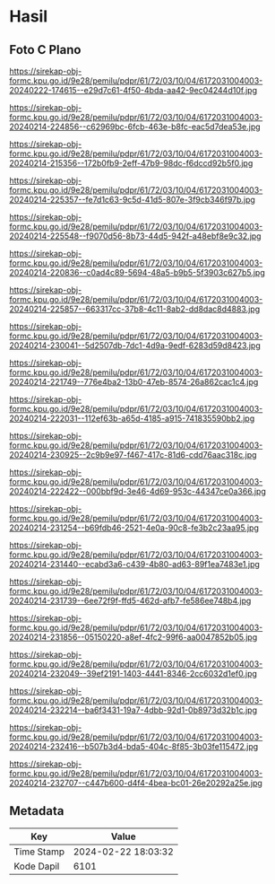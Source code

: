 # Hasil

## Foto C Plano

https://sirekap-obj-formc.kpu.go.id/9e28/pemilu/pdpr/61/72/03/10/04/6172031004003-20240222-174615--e29d7c61-4f50-4bda-aa42-9ec04244d10f.jpg

https://sirekap-obj-formc.kpu.go.id/9e28/pemilu/pdpr/61/72/03/10/04/6172031004003-20240214-224856--c62969bc-6fcb-463e-b8fc-eac5d7dea53e.jpg

https://sirekap-obj-formc.kpu.go.id/9e28/pemilu/pdpr/61/72/03/10/04/6172031004003-20240214-215356--172b0fb9-2eff-47b9-98dc-f6dccd92b5f0.jpg

https://sirekap-obj-formc.kpu.go.id/9e28/pemilu/pdpr/61/72/03/10/04/6172031004003-20240214-225357--fe7d1c63-9c5d-41d5-807e-3f9cb346f97b.jpg

https://sirekap-obj-formc.kpu.go.id/9e28/pemilu/pdpr/61/72/03/10/04/6172031004003-20240214-225548--f9070d56-8b73-44d5-942f-a48ebf8e9c32.jpg

https://sirekap-obj-formc.kpu.go.id/9e28/pemilu/pdpr/61/72/03/10/04/6172031004003-20240214-220836--c0ad4c89-5694-48a5-b9b5-5f3903c627b5.jpg

https://sirekap-obj-formc.kpu.go.id/9e28/pemilu/pdpr/61/72/03/10/04/6172031004003-20240214-225857--663317cc-37b8-4c11-8ab2-dd8dac8d4883.jpg

https://sirekap-obj-formc.kpu.go.id/9e28/pemilu/pdpr/61/72/03/10/04/6172031004003-20240214-230041--5d2507db-7dc1-4d9a-9edf-6283d59d8423.jpg

https://sirekap-obj-formc.kpu.go.id/9e28/pemilu/pdpr/61/72/03/10/04/6172031004003-20240214-221749--776e4ba2-13b0-47eb-8574-26a862cac1c4.jpg

https://sirekap-obj-formc.kpu.go.id/9e28/pemilu/pdpr/61/72/03/10/04/6172031004003-20240214-222031--112ef63b-a65d-4185-a915-741835590bb2.jpg

https://sirekap-obj-formc.kpu.go.id/9e28/pemilu/pdpr/61/72/03/10/04/6172031004003-20240214-230925--2c9b9e97-f467-417c-81d6-cdd76aac318c.jpg

https://sirekap-obj-formc.kpu.go.id/9e28/pemilu/pdpr/61/72/03/10/04/6172031004003-20240214-222422--000bbf9d-3e46-4d69-953c-44347ce0a366.jpg

https://sirekap-obj-formc.kpu.go.id/9e28/pemilu/pdpr/61/72/03/10/04/6172031004003-20240214-231254--b69fdb46-2521-4e0a-90c8-fe3b2c23aa95.jpg

https://sirekap-obj-formc.kpu.go.id/9e28/pemilu/pdpr/61/72/03/10/04/6172031004003-20240214-231440--ecabd3a6-c439-4b80-ad63-89f1ea7483e1.jpg

https://sirekap-obj-formc.kpu.go.id/9e28/pemilu/pdpr/61/72/03/10/04/6172031004003-20240214-231739--6ee72f9f-ffd5-462d-afb7-fe586ee748b4.jpg

https://sirekap-obj-formc.kpu.go.id/9e28/pemilu/pdpr/61/72/03/10/04/6172031004003-20240214-231856--05150220-a8ef-4fc2-99f6-aa0047852b05.jpg

https://sirekap-obj-formc.kpu.go.id/9e28/pemilu/pdpr/61/72/03/10/04/6172031004003-20240214-232049--39ef2191-1403-4441-8346-2cc6032d1ef0.jpg

https://sirekap-obj-formc.kpu.go.id/9e28/pemilu/pdpr/61/72/03/10/04/6172031004003-20240214-232214--ba6f3431-19a7-4dbb-92d1-0b8973d32b1c.jpg

https://sirekap-obj-formc.kpu.go.id/9e28/pemilu/pdpr/61/72/03/10/04/6172031004003-20240214-232416--b507b3d4-bda5-404c-8f85-3b03fe115472.jpg

https://sirekap-obj-formc.kpu.go.id/9e28/pemilu/pdpr/61/72/03/10/04/6172031004003-20240214-232707--c447b600-d4f4-4bea-bc01-26e20292a25e.jpg


## Metadata

| Key        | Value               |
| ---------- | ------------------- |
| Time Stamp | 2024-02-22 18:03:32 |
| Kode Dapil | 6101                |




